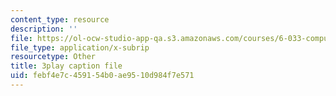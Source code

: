 ```yaml
---
content_type: resource
description: ''
file: https://ol-ocw-studio-app-qa.s3.amazonaws.com/courses/6-033-computer-system-engineering-spring-2018/febf4e7c459154b0ae9510d984f7e571_r2_-2KW76ec.vtt
file_type: application/x-subrip
resourcetype: Other
title: 3play caption file
uid: febf4e7c-4591-54b0-ae95-10d984f7e571
---
```

